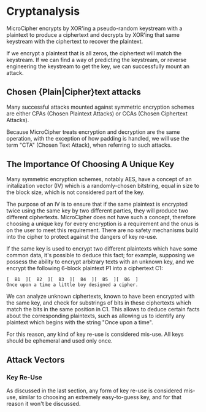 # Cryptanalysis

MicroCipher encrypts by XOR'ing a pseudo-random keystream with a plaintext 
to produce a ciphertext and decrypts by XOR'ing that same keystream with
the ciphertext to recover the plaintext.

If we encrypt a plaintext that is all zeros, the ciphertext will match the
keystream. If we can find a way of predicting the keystream, or reverse
engineering the keystream to get the key, we can successfully mount an attack.

## Chosen {Plain|Cipher}text attacks

Many successful attacks mounted against symmetric encryption schemes are
either CPAs (Chosen Plaintext Attacks) or CCAs (Chosen Ciphertext Attacks). 

Because MicroCipher treats encryption and decryption are the same operation,
with the exception of how padding is handled, we will use the term "CTA" (Chosen
Text Attack), when referring to  such attacks.

## The Importance Of Choosing A Unique Key

Many symmetric encryption schemes, notably AES, have a concept of an initalization
vector (IV) which is a randomly-chosen bitstring, equal in size to the block
size, which is not considered part of the key.

The purpose of an IV is to ensure that if the same plaintext is encrypted twice
using the same key by two different parties, they will produce two different
ciphertexts. MicroCipher does not have such a concept, therefore choosing a unique
key for every encryption is a requirement and the onus is on the user to meet this
requirement. There are no safety mechanisms build into the cipher to protect
against the dangers of key re-use.

If the same key is used to encrypt two different plaintexts which have some common
data, it's possible to deduce this fact; for example, supposing we possess the
ability to encrypt arbitrary texts with an unknown key, and we encrypt the
following 6-block plaintext P1 into a ciphertext C1:

```
[  B1  ][  B2  ][  B3  ][  B4  ][  B5  ][  B6  ]
Once upon a time a little boy designed a cipher.
```

We can analyze unknown ciphertexts, known to have been encrypted with the same
key, and check for substrings of bits in these ciphertexts which match the bits
in the same position in C1. This allows to deduce certain facts about the
corresponding plaintexts, such as allowing us to identify any plaintext which
begins with the string "Once upon a time".

For this reason, any kind of key re-use is considered mis-use. All keys should 
be ephemeral and used only once.

## Attack Vectors

### Key Re-Use

As discussed in the last section, any form of key re-use is considered mis-use, similar
to choosing an extremely easy-to-guess key, and for that reason it won't be
discussed.

